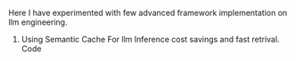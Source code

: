 Here I have experimented with few advanced framework implementation on llm engineering.

1. Using Semantic Cache For llm Inference cost savings and fast retrival. Code 
